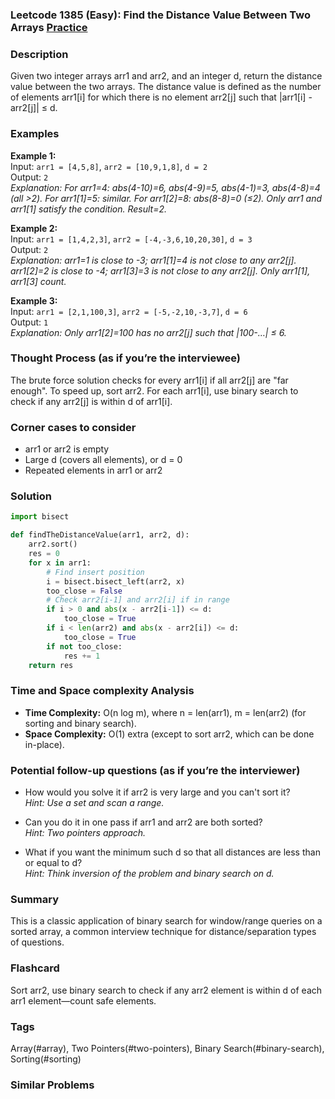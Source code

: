 ### Leetcode 1385 (Easy): Find the Distance Value Between Two Arrays [Practice](https://leetcode.com/problems/find-the-distance-value-between-two-arrays)

### Description  
Given two integer arrays arr1 and arr2, and an integer d, return the distance value between the two arrays. The distance value is defined as the number of elements arr1[i] for which there is no element arr2[j] such that |arr1[i] - arr2[j]| ≤ d.

### Examples  

**Example 1:**  
Input: `arr1 = [4,5,8]`, `arr2 = [10,9,1,8]`, `d = 2`  
Output: `2`  
*Explanation: For arr1=4: abs(4-10)=6, abs(4-9)=5, abs(4-1)=3, abs(4-8)=4 (all >2). For arr1[1]=5: similar. For arr1[2]=8: abs(8-8)=0 (≤2). Only arr1 and arr1[1] satisfy the condition. Result=2.*

**Example 2:**  
Input: `arr1 = [1,4,2,3]`, `arr2 = [-4,-3,6,10,20,30]`, `d = 3`  
Output: `2`  
*Explanation: arr1=1 is close to -3; arr1[1]=4 is not close to any arr2[j]. arr1[2]=2 is close to -4; arr1[3]=3 is not close to any arr2[j]. Only arr1[1], arr1[3] count.*

**Example 3:**  
Input: `arr1 = [2,1,100,3]`, `arr2 = [-5,-2,10,-3,7]`, `d = 6`  
Output: `1`  
*Explanation: Only arr1[2]=100 has no arr2[j] such that |100-…| ≤ 6.*

### Thought Process (as if you’re the interviewee)  
The brute force solution checks for every arr1[i] if all arr2[j] are "far enough". To speed up, sort arr2. For each arr1[i], use binary search to check if any arr2[j] is within d of arr1[i].

### Corner cases to consider  
- arr1 or arr2 is empty
- Large d (covers all elements), or d = 0
- Repeated elements in arr1 or arr2

### Solution

```python
import bisect

def findTheDistanceValue(arr1, arr2, d):
    arr2.sort()
    res = 0
    for x in arr1:
        # Find insert position
        i = bisect.bisect_left(arr2, x)
        too_close = False
        # Check arr2[i-1] and arr2[i] if in range
        if i > 0 and abs(x - arr2[i-1]) <= d:
            too_close = True
        if i < len(arr2) and abs(x - arr2[i]) <= d:
            too_close = True
        if not too_close:
            res += 1
    return res
```

### Time and Space complexity Analysis  

- **Time Complexity:** O(n log m), where n = len(arr1), m = len(arr2) (for sorting and binary search).
- **Space Complexity:** O(1) extra (except to sort arr2, which can be done in-place).


### Potential follow-up questions (as if you’re the interviewer)  

- How would you solve it if arr2 is very large and you can't sort it?  
  *Hint: Use a set and scan a range.*

- Can you do it in one pass if arr1 and arr2 are both sorted?  
  *Hint: Two pointers approach.*

- What if you want the minimum such d so that all distances are less than or equal to d?  
  *Hint: Think inversion of the problem and binary search on d.*

### Summary
This is a classic application of binary search for window/range queries on a sorted array, a common interview technique for distance/separation types of questions.


### Flashcard
Sort arr2, use binary search to check if any arr2 element is within d of each arr1 element—count safe elements.

### Tags
Array(#array), Two Pointers(#two-pointers), Binary Search(#binary-search), Sorting(#sorting)

### Similar Problems
